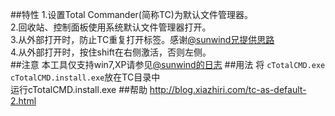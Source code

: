 ##特性
1.设置Total Commander(简称TC)为默认文件管理器。   
2.回收站、控制面板使用系统默认文件管理器打开。   
3.从外部打开时，防止TC重复打开标签。感谢[@sunwind兄提供思路](http://blog.csdn.net/liuyukuan/article/details/8493882)   
4.从外部打开时，按住shift在右侧激活，否则左侧。   
##注意
本工具仅支持win7,XP请参见[@sunwind的日志](http://blog.csdn.net/liuyukuan/article/details/8493882)
##用法
将 `cTotalCMD.exe` `cTotalCMD.install.exe`放在TC目录中     
运行cTotalCMD.install.exe
##帮助
http://blog.xiazhiri.com/tc-as-default-2.html
